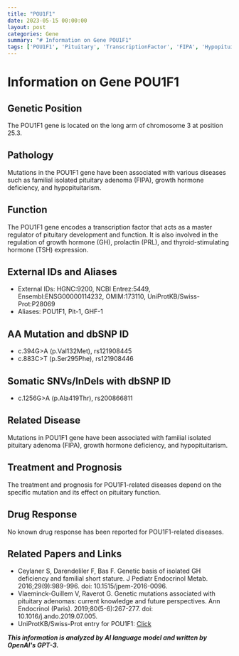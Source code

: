 ```yaml
---
title: "POU1F1"
date: 2023-05-15 00:00:00
layout: post
categories: Gene
summary: "# Information on Gene POU1F1"
tags: ['POU1F1', 'Pituitary', 'TranscriptionFactor', 'FIPA', 'Hypopituitarism', 'GHDeficiency', 'Mutation', 'Regulation']
---
```


# Information on Gene POU1F1

## Genetic Position
The POU1F1 gene is located on the long arm of chromosome 3 at position 25.3.

## Pathology
Mutations in the POU1F1 gene have been associated with various diseases such as familial isolated pituitary adenoma (FIPA), growth hormone deficiency, and hypopituitarism.

## Function
The POU1F1 gene encodes a transcription factor that acts as a master regulator of pituitary development and function. It is also involved in the regulation of growth hormone (GH), prolactin (PRL), and thyroid-stimulating hormone (TSH) expression.

## External IDs and Aliases
- External IDs: HGNC:9200, NCBI Entrez:5449, Ensembl:ENSG00000114232, OMIM:173110, UniProtKB/Swiss-Prot:P28069
- Aliases: POU1F1, Pit-1, GHF-1

## AA Mutation and dbSNP ID
- c.394G>A (p.Val132Met), rs121908445
- c.883C>T (p.Ser295Phe), rs121908446

## Somatic SNVs/InDels with dbSNP ID
- c.1256G>A (p.Ala419Thr), rs200866811

## Related Disease
Mutations in POU1F1 gene have been associated with familial isolated pituitary adenoma (FIPA), growth hormone deficiency, and hypopituitarism.

## Treatment and Prognosis
The treatment and prognosis for POU1F1-related diseases depend on the specific mutation and its effect on pituitary function.

## Drug Response
No known drug response has been reported for POU1F1-related diseases.

## Related Papers and Links
- Ceylaner S, Darendeliler F, Bas F. Genetic basis of isolated GH deficiency and familial short stature. J Pediatr Endocrinol Metab. 2016;29(9):989-996. doi: 10.1515/jpem-2016-0096.
- Vlaeminck-Guillem V, Raverot G. Genetic mutations associated with pituitary adenomas: current knowledge and future perspectives. Ann Endocrinol (Paris). 2019;80(5-6):267-277. doi: 10.1016/j.ando.2019.07.005.
- UniProtKB/Swiss-Prot entry for POU1F1: [Click](https://www.uniprot.org/uniprot/P28069)

**_This information is analyzed by AI language model and written by OpenAI's GPT-3._**